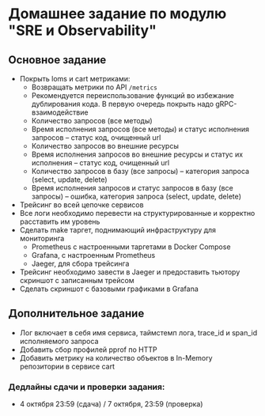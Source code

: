 # Домашнее задание по модулю "SRE и Observability"

## Основное задание

- Покрыть loms и cart метриками:
    - Возвращать метрики по API `/metrics`
    - Рекомендуется переиспользование функций во избежание дублирования кода. В первую очередь покрыть надо gRPC-взаимодействие
    - Количество запросов (все методы)
    - Время исполнения запросов (все методы) и статус исполнения запросов – статус код, очищенный url
    - Количество запросов во внешние ресурсы
    - Время исполнения запросов во внешние ресурсы и статус их исполнения – статус код, очищенный url
    - Количество запросов в базу (все запросы) – категория запроса (select, update, delete)
    - Время исполнения запросов и статус запросов в базу (все запросы) – ошибка, категория запроса (select, update, delete)
- Трейсинг во всей цепочке сервисов
- Все логи необходимо перевести на структурированные и корректно расставить им уровень
- Сделать make таргет, поднимающий инфраструктуру для мониторинга
    - Prometheus с настроенными таргетами в Docker Compose
    - Grafana, с настроенным Prometheus
    - Jaeger, для сбора трейсинга
- Трейсинг необходимо завести в Jaeger и предоставить тьютору скриншот с записанным трейсом
- Сделать скриншот с базовыми графиками в Grafana

## Дополнительное задание

- Лог включает в себя имя сервиса, таймстемп лога, trace_id и span_id исполняемого запроса
- Добавить сбор профилей pprof по HTTP
- Добавить метрику на количество объектов в In-Memory репозитории в сервисе cart  

### Дедлайны сдачи и проверки задания: 
- 4 октября 23:59 (сдача) / 7 октября, 23:59 (проверка)
